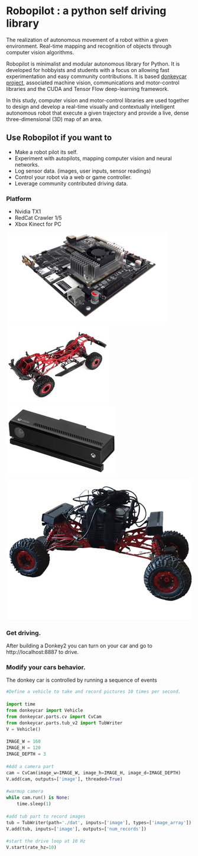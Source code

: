 
# Robopilot : a python self driving library

The realization of autonomous movement of a robot within a given environment. Real-time mapping and recognition of objects through computer vision algorithms.

Robopilot is minimalist and modular autonomous library for Python. It is developed for hobbyists and students with a focus on allowing fast experimentation and easy
community contributions. It is based [donkeycar project](http://donkeycar.com), associated machine vision, communications and motor-control libraries and the CUDA and Tensor Flow deep-learning framework. 

In this study, computer vision and motor-control libraries are used together to design and develop a real-time visually and contextually intelligent autonomous robot that execute a given trajectory and provide a live, dense three-dimensional (3D) map of an area.

## Use Robopilot if you want to

* Make a robot pilot its self.
* Experiment with autopilots, mapping computer vision and neural networks.
* Log sensor data. (images, user inputs, sensor readings)
* Control your robot via a web or game controller.
* Leverage community contributed driving data.

### Platform
* Nvidia TX1
* RedCat Crawler 1/5
* Xbox Kinect for PC

![JestonTX1](nvidia-tx1.png)
![frame](crawler-frame.jpg)
![camera](kinect.jpg)

![sideview](crawler-sideview.png)

### Get driving.
After building a Donkey2 you can turn on your car and go to http://localhost:8887 to drive.

### Modify your cars behavior.
The donkey car is controlled by running a sequence of events

```python
#Define a vehicle to take and record pictures 10 times per second.

import time
from donkeycar import Vehicle
from donkeycar.parts.cv import CvCam
from donkeycar.parts.tub_v2 import TubWriter
V = Vehicle()

IMAGE_W = 160
IMAGE_H = 120
IMAGE_DEPTH = 3

#Add a camera part
cam = CvCam(image_w=IMAGE_W, image_h=IMAGE_H, image_d=IMAGE_DEPTH)
V.add(cam, outputs=['image'], threaded=True)

#warmup camera
while cam.run() is None:
    time.sleep(1)

#add tub part to record images
tub = TubWriter(path='./dat', inputs=['image'], types=['image_array'])
V.add(tub, inputs=['image'], outputs=['num_records'])

#start the drive loop at 10 Hz
V.start(rate_hz=10)
```
